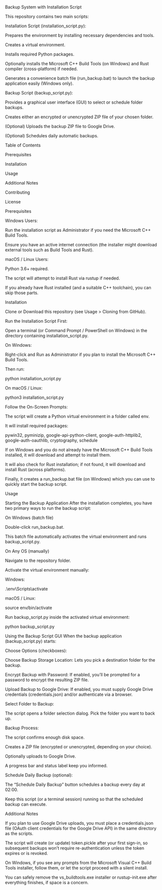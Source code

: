 Backup System with Installation Script

This repository contains two main scripts:

Installation Script (installation_script.py):

Prepares the environment by installing necessary dependencies and tools.

Creates a virtual environment.

Installs required Python packages.

Optionally installs the Microsoft C++ Build Tools (on Windows) and Rust compiler (cross-platform) if needed.

Generates a convenience batch file (run_backup.bat) to launch the backup application easily (Windows only).

Backup Script (backup_script.py):

Provides a graphical user interface (GUI) to select or schedule folder backups.

Creates either an encrypted or unencrypted ZIP file of your chosen folder.

(Optional) Uploads the backup ZIP file to Google Drive.

(Optional) Schedules daily automatic backups.

Table of Contents

Prerequisites

Installation

Usage

Additional Notes

Contributing

License

Prerequisites

Windows Users:

Run the installation script as Administrator if you need the Microsoft C++ Build Tools.

Ensure you have an active internet connection (the installer might download external tools such as Build Tools and Rust).

macOS / Linux Users:

Python 3.6+ required.

The script will attempt to install Rust via rustup if needed.

If you already have Rust installed (and a suitable C++ toolchain), you can skip those parts.

Installation

Clone or Download this repository (see Usage > Cloning from GitHub).

Run the Installation Script First:

Open a terminal (or Command Prompt / PowerShell on Windows) in the directory containing installation_script.py.

On Windows:

Right-click and Run as Administrator if you plan to install the Microsoft C++ Build Tools.

Then run:

python installation_script.py

On macOS / Linux:

python3 installation_script.py

Follow the On-Screen Prompts:

The script will create a Python virtual environment in a folder called env.

It will install required packages:

pywin32, pyminizip, google-api-python-client, google-auth-httplib2, google-auth-oauthlib, cryptography, schedule

If on Windows and you do not already have the Microsoft C++ Build Tools installed, it will download and attempt to install them.

It will also check for Rust installation; if not found, it will download and install Rust (across platforms).

Finally, it creates a run_backup.bat file (on Windows) which you can use to quickly start the backup script.

Usage

Starting the Backup Application
After the installation completes, you have two primary ways to run the backup script:

On Windows (batch file)

Double-click run_backup.bat.

This batch file automatically activates the virtual environment and runs backup_script.py.

On Any OS (manually)

Navigate to the repository folder.

Activate the virtual environment manually:

Windows:

.\env\Scripts\activate

macOS / Linux:

source env/bin/activate

Run backup_script.py inside the activated virtual environment:

python backup_script.py

Using the Backup Script GUI
When the backup application (backup_script.py) starts:

Choose Options (checkboxes):

Choose Backup Storage Location: Lets you pick a destination folder for the backup.

Encrypt Backup with Password: If enabled, you’ll be prompted for a password to encrypt the resulting ZIP file.

Upload Backup to Google Drive: If enabled, you must supply Google Drive credentials (credentials.json) and/or authenticate via a browser.

Select Folder to Backup:

The script opens a folder selection dialog. Pick the folder you want to back up.

Backup Process:

The script confirms enough disk space.

Creates a ZIP file (encrypted or unencrypted, depending on your choice).

Optionally uploads to Google Drive.

A progress bar and status label keep you informed.

Schedule Daily Backup (optional):

The “Schedule Daily Backup” button schedules a backup every day at 02:00.

Keep this script (or a terminal session) running so that the scheduled backup can execute.

Additional Notes

If you plan to use Google Drive uploads, you must place a credentials.json file (OAuth client credentials for the Google Drive API) in the same directory as the scripts.

The script will create (or update) token.pickle after your first sign-in, so subsequent backups won’t require re-authentication unless the token expires or is revoked.

On Windows, if you see any prompts from the Microsoft Visual C++ Build Tools installer, follow them, or let the script proceed with a silent install.

You can safely remove the vs_buildtools.exe installer or rustup-init.exe after everything finishes, if space is a concern.